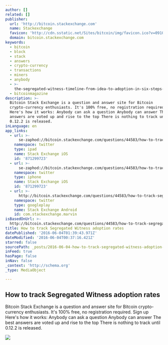 ```yaml
---
author: []
related: []
publisher:
  url: 'http://bitcoin.stackexchange.com'
  name: Stackexchange
  favicon: 'http://cdn.sstatic.net/Sites/bitcoin/img/favicon.ico?v=0910168c5c65'
  domain: bitcoin.stackexchange.com
keywords:
  - bitcoin
  - block
  - stack
  - answers
  - crypto-currency
  - transactions
  - miners
  - anybody
  - >-
    the-segregated-witness-timeline-from-idea-to-adoption-in-six-steps-1461255570
  - bitcoinmagazine
description: >-
  Bitcoin Stack Exchange is a question and answer site for Bitcoin
  crypto-currency enthusiasts. It's 100% free, no registration required. Sign up
  Here's how it works: Anybody can ask a question Anybody can answer The best
  answers are voted up and rise to the top There is nothing to track until
  0.12.2 is released.
inLanguage: en
app_links:
  - url: >-
      se-zaphod://bitcoin.stackexchange.com/questions/44583/how-to-track-segregated-witness-adoption-rates
    namespace: twitter
    type: ipad
    name: Stack Exchange iOS
    id: '871299723'
  - url: >-
      se-zaphod://bitcoin.stackexchange.com/questions/44583/how-to-track-segregated-witness-adoption-rates
    namespace: twitter
    type: iphone
    name: Stack Exchange iOS
    id: '871299723'
  - url: >-
      http://bitcoin.stackexchange.com/questions/44583/how-to-track-segregated-witness-adoption-rates
    namespace: twitter
    type: googleplay
    name: Stack Exchange Android
    id: com.stackexchange.marvin
isBasedOnUrl: >-
  http://bitcoin.stackexchange.com/questions/44583/how-to-track-segregated-witness-adoption-rates
title: How to track Segregated Witness adoption rates
datePublished: '2016-06-04T01:39:43.971Z'
dateModified: '2016-06-04T00:37:16.421Z'
starred: false
sourcePath: _posts/2016-06-04-how-to-track-segregated-witness-adoption-rates.md
inFeed: true
hasPage: false
inNav: false
_context: 'http://schema.org'
_type: MediaObject

---
```

<article style=""><h1>How to track Segregated Witness adoption rates</h1><p>Bitcoin Stack Exchange is a question and answer site for Bitcoin crypto-currency enthusiasts. It's 100% free, no registration required. Sign up Here's how it works: Anybody can ask a question Anybody can answer The best answers are voted up and rise to the top There is nothing to track until 0.12.2 is released.</p><img src="http://cdn.sstatic.net/Sites/bitcoin/img/apple-touch-icon.png?v=a43e5a337e6b&amp;a" /></article>